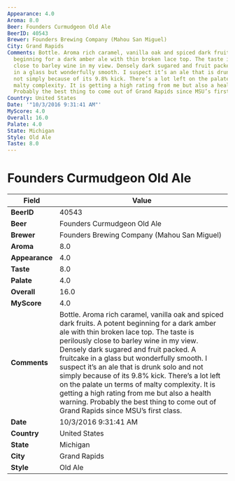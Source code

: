 ```yaml
---
Appearance: 4.0
Aroma: 8.0
Beer: Founders Curmudgeon Old Ale
BeerID: 40543
Brewer: Founders Brewing Company (Mahou San Miguel)
City: Grand Rapids
Comments: Bottle. Aroma rich caramel, vanilla oak and spiced dark fruits. A potent
  beginning for a dark amber ale with thin broken lace top. The taste is perilously
  close to barley wine in my view. Densely dark sugared and fruit packed. A fruitcake
  in a glass but wonderfully smooth. I suspect it’s an ale that is drunk solo and
  not simply because of its 9.8% kick. There’s a lot left on the palate un terms of
  malty complexity. It is getting a high rating from me but also a health warning.
  Probably the best thing to come out of Grand Rapids since MSU’s first class.
Country: United States
Date: '"10/3/2016 9:31:41 AM"'
MyScore: 4.0
Overall: 16.0
Palate: 4.0
State: Michigan
Style: Old Ale
Taste: 8.0
---
```


# Founders Curmudgeon Old Ale

| Field         | Value |
|---------------|-------|
| **BeerID** | 40543 |
| **Beer** | Founders Curmudgeon Old Ale |
| **Brewer** | Founders Brewing Company (Mahou San Miguel) |
| **Aroma** | 8.0 |
| **Appearance** | 4.0 |
| **Taste** | 8.0 |
| **Palate** | 4.0 |
| **Overall** | 16.0 |
| **MyScore** | 4.0 |
| **Comments** | Bottle. Aroma rich caramel, vanilla oak and spiced dark fruits. A potent beginning for a dark amber ale with thin broken lace top. The taste is perilously close to barley wine in my view. Densely dark sugared and fruit packed. A fruitcake in a glass but wonderfully smooth. I suspect it’s an ale that is drunk solo and not simply because of its 9.8% kick. There’s a lot left on the palate un terms of malty complexity. It is getting a high rating from me but also a health warning. Probably the best thing to come out of Grand Rapids since MSU’s first class. |
| **Date** | 10/3/2016 9:31:41 AM |
| **Country** | United States |
| **State** | Michigan |
| **City** | Grand Rapids |
| **Style** | Old Ale |
